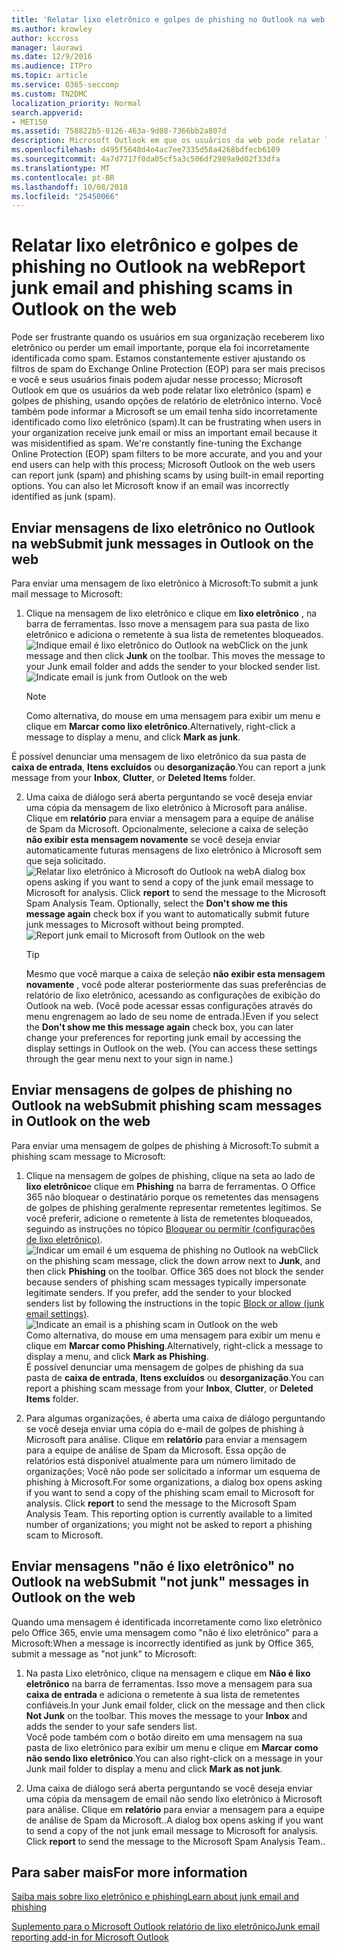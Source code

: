 ```yaml
---
title: 'Relatar lixo eletrônico e golpes de phishing no Outlook na web '
ms.author: krowley
author: kccross
manager: laurawi
ms.date: 12/9/2016
ms.audience: ITPro
ms.topic: article
ms.service: O365-seccomp
ms.custom: TN2DMC
localization_priority: Normal
search.appverid:
- MET150
ms.assetid: 758822b5-0126-463a-9d08-7366bb2a807d
description: Microsoft Outlook em que os usuários da web pode relatar lixo eletrônico (spam) e golpes de phishing, usando opções de relatório de eletrônico interno. Você também pode informar a Microsoft se um email tenha sido incorretamente identificado como lixo eletrônico (spam).
ms.openlocfilehash: d495f5648d4e4ac7ee7335d58a4268bdfecb6109
ms.sourcegitcommit: 4a7d7717f0da05cf5a3c506df2989a9d02f33dfa
ms.translationtype: MT
ms.contentlocale: pt-BR
ms.lasthandoff: 10/08/2018
ms.locfileid: "25450066"
---
```

# <a name="report-junk-email-and-phishing-scams-in-outlook-on-the-web"></a><span data-ttu-id="9252f-104">Relatar lixo eletrônico e golpes de phishing no Outlook na web</span><span class="sxs-lookup"><span data-stu-id="9252f-104">Report junk email and phishing scams in Outlook on the web</span></span> 

<span data-ttu-id="9252f-p102">Pode ser frustrante quando os usuários em sua organização receberem lixo eletrônico ou perder um email importante, porque ela foi incorretamente identificada como spam. Estamos constantemente estiver ajustando os filtros de spam do Exchange Online Protection (EOP) para ser mais precisos e você e seus usuários finais podem ajudar nesse processo; Microsoft Outlook em que os usuários da web pode relatar lixo eletrônico (spam) e golpes de phishing, usando opções de relatório de eletrônico interno. Você também pode informar a Microsoft se um email tenha sido incorretamente identificado como lixo eletrônico (spam).</span><span class="sxs-lookup"><span data-stu-id="9252f-p102">It can be frustrating when users in your organization receive junk email or miss an important email because it was misidentified as spam. We're constantly fine-tuning the Exchange Online Protection (EOP) spam filters to be more accurate, and you and your end users can help with this process; Microsoft Outlook on the web users can report junk (spam) and phishing scams by using built-in email reporting options. You can also let Microsoft know if an email was incorrectly identified as junk (spam).</span></span>
  
## <a name="submit-junk-messages-in-outlook-on-the-web"></a><span data-ttu-id="9252f-108">Enviar mensagens de lixo eletrônico no Outlook na web</span><span class="sxs-lookup"><span data-stu-id="9252f-108">Submit junk messages in Outlook on the web</span></span>

<span data-ttu-id="9252f-109">Para enviar uma mensagem de lixo eletrônico à Microsoft:</span><span class="sxs-lookup"><span data-stu-id="9252f-109">To submit a junk mail message to Microsoft:</span></span>
  
1. <span data-ttu-id="9252f-p103">Clique na mensagem de lixo eletrônico e clique em **lixo eletrônico** , na barra de ferramentas. Isso move a mensagem para sua pasta de lixo eletrônico e adiciona o remetente à sua lista de remetentes bloqueados.  ![Indique email é lixo eletrônico do Outlook na web](media/a10ae792-aab6-4374-a041-6c3f732eb2e3.png)</span><span class="sxs-lookup"><span data-stu-id="9252f-p103">Click on the junk message and then click **Junk** on the toolbar. This moves the message to your Junk email folder and adds the sender to your blocked sender list.  ![Indicate email is junk from Outlook on the web](media/a10ae792-aab6-4374-a041-6c3f732eb2e3.png)</span></span>
  
    > [!NOTE]
    > <span data-ttu-id="9252f-113">Como alternativa, do mouse em uma mensagem para exibir um menu e clique em **Marcar como lixo eletrônico**.</span><span class="sxs-lookup"><span data-stu-id="9252f-113">Alternatively, right-click a message to display a menu, and click **Mark as junk**.</span></span> 
  
<span data-ttu-id="9252f-114">É possível denunciar uma mensagem de lixo eletrônico da sua pasta de **caixa de entrada**, **Itens excluídos** ou **desorganização**.</span><span class="sxs-lookup"><span data-stu-id="9252f-114">You can report a junk message from your **Inbox**, **Clutter**, or **Deleted Items** folder.</span></span> 
  
2. <span data-ttu-id="9252f-p104">Uma caixa de diálogo será aberta perguntando se você deseja enviar uma cópia da mensagem de lixo eletrônico à Microsoft para análise. Clique em **relatório** para enviar a mensagem para a equipe de análise de Spam da Microsoft. Opcionalmente, selecione a caixa de seleção **não exibir esta mensagem novamente** se você deseja enviar automaticamente futuras mensagens de lixo eletrônico à Microsoft sem que seja solicitado.  ![Relatar lixo eletrônico à Microsoft do Outlook na web](media/e8d3a9f9-6eb6-4309-ba6d-643dffdb6a33.png)</span><span class="sxs-lookup"><span data-stu-id="9252f-p104">A dialog box opens asking if you want to send a copy of the junk email message to Microsoft for analysis. Click **report** to send the message to the Microsoft Spam Analysis Team. Optionally, select the **Don't show me this message again** check box if you want to automatically submit future junk messages to Microsoft without being prompted.  ![Report junk email to Microsoft from Outlook on the web](media/e8d3a9f9-6eb6-4309-ba6d-643dffdb6a33.png)</span></span>
  
    > [!TIP]
    > <span data-ttu-id="9252f-p105">Mesmo que você marque a caixa de seleção **não exibir esta mensagem novamente** , você pode alterar posteriormente das suas preferências de relatório de lixo eletrônico, acessando as configurações de exibição do Outlook na web. (Você pode acessar essas configurações através do menu engrenagem ao lado de seu nome de entrada.)</span><span class="sxs-lookup"><span data-stu-id="9252f-p105">Even if you select the **Don't show me this message again** check box, you can later change your preferences for reporting junk email by accessing the display settings in Outlook on the web. (You can access these settings through the gear menu next to your sign in name.)</span></span> 
  
## <a name="submit-phishing-scam-messages-in-outlook-on-the-web"></a><span data-ttu-id="9252f-121">Enviar mensagens de golpes de phishing no Outlook na web</span><span class="sxs-lookup"><span data-stu-id="9252f-121">Submit phishing scam messages in Outlook on the web</span></span>

<span data-ttu-id="9252f-122">Para enviar uma mensagem de golpes de phishing à Microsoft:</span><span class="sxs-lookup"><span data-stu-id="9252f-122">To submit a phishing scam message to Microsoft:</span></span>
  
1. <span data-ttu-id="9252f-p106">Clique na mensagem de golpes de phishing, clique na seta ao lado de **lixo eletrônico**e clique em **Phishing** na barra de ferramentas. O Office 365 não bloquear o destinatário porque os remetentes das mensagens de golpes de phishing geralmente representar remetentes legítimos. Se você preferir, adicione o remetente à lista de remetentes bloqueados, seguindo as instruções no tópico [Bloquear ou permitir (configurações de lixo eletrônico)](https://go.microsoft.com/fwlink/?LinkId=627572). ![Indicar um email é um esquema de phishing no Outlook na web](media/959bb577-341c-41ee-a159-e46600b2cf8a.png)</span><span class="sxs-lookup"><span data-stu-id="9252f-p106">Click on the phishing scam message, click the down arrow next to **Junk**, and then click **Phishing** on the toolbar. Office 365 does not block the sender because senders of phishing scam messages typically impersonate legitimate senders. If you prefer, add the sender to your blocked senders list by following the instructions in the topic [Block or allow (junk email settings)](https://go.microsoft.com/fwlink/?LinkId=627572). ![Indicate an email is a phishing scam in Outlook on the web](media/959bb577-341c-41ee-a159-e46600b2cf8a.png)</span></span><br/><span data-ttu-id="9252f-127">Como alternativa, do mouse em uma mensagem para exibir um menu e clique em **Marcar como Phishing**.</span><span class="sxs-lookup"><span data-stu-id="9252f-127">Alternatively, right-click a message to display a menu, and click **Mark as Phishing**.</span></span><br/><span data-ttu-id="9252f-128">É possível denunciar uma mensagem de golpes de phishing da sua pasta de **caixa de entrada**, **Itens excluídos** ou **desorganização**.</span><span class="sxs-lookup"><span data-stu-id="9252f-128">You can report a phishing scam message from your **Inbox**, **Clutter**, or **Deleted Items** folder.</span></span> 
  
2. <span data-ttu-id="9252f-p107">Para algumas organizações, é aberta uma caixa de diálogo perguntando se você deseja enviar uma cópia do e-mail de golpes de phishing à Microsoft para análise. Clique em **relatório** para enviar a mensagem para a equipe de análise de Spam da Microsoft. Essa opção de relatórios está disponível atualmente para um número limitado de organizações; Você não pode ser solicitado a informar um esquema de phishing à Microsoft.</span><span class="sxs-lookup"><span data-stu-id="9252f-p107">For some organizations, a dialog box opens asking if you want to send a copy of the phishing scam email to Microsoft for analysis. Click **report** to send the message to the Microsoft Spam Analysis Team. This reporting option is currently available to a limited number of organizations; you might not be asked to report a phishing scam to Microsoft.</span></span> 
    
## <a name="submit-not-junk-messages-in-outlook-on-the-web"></a><span data-ttu-id="9252f-132">Enviar mensagens "não é lixo eletrônico" no Outlook na web</span><span class="sxs-lookup"><span data-stu-id="9252f-132">Submit "not junk" messages in Outlook on the web</span></span>

<span data-ttu-id="9252f-133">Quando uma mensagem é identificada incorretamente como lixo eletrônico pelo Office 365, envie uma mensagem como "não é lixo eletrônico" para a Microsoft:</span><span class="sxs-lookup"><span data-stu-id="9252f-133">When a message is incorrectly identified as junk by Office 365, submit a message as "not junk" to Microsoft:</span></span>
  
1. <span data-ttu-id="9252f-p108">Na pasta Lixo eletrônico, clique na mensagem e clique em **Não é lixo eletrônico** na barra de ferramentas. Isso move a mensagem para sua **caixa de entrada** e adiciona o remetente à sua lista de remetentes confiáveis.</span><span class="sxs-lookup"><span data-stu-id="9252f-p108">In your Junk email folder, click on the message and then click **Not Junk** on the toolbar. This moves the message to your **Inbox** and adds the sender to your safe senders list. </span></span><br/><span data-ttu-id="9252f-136">Você pode também com o botão direito em uma mensagem na sua pasta de lixo eletrônico para exibir um menu e clique em **Marcar como não sendo lixo eletrônico**.</span><span class="sxs-lookup"><span data-stu-id="9252f-136">You can also right-click on a message in your Junk mail folder to display a menu and click **Mark as not junk**.</span></span> 
  
2. <span data-ttu-id="9252f-p109">Uma caixa de diálogo será aberta perguntando se você deseja enviar uma cópia da mensagem de email não sendo lixo eletrônico à Microsoft para análise. Clique em **relatório** para enviar a mensagem para a equipe de análise de Spam da Microsoft..</span><span class="sxs-lookup"><span data-stu-id="9252f-p109">A dialog box opens asking if you want to send a copy of the not junk email message to Microsoft for analysis. Click **report** to send the message to the Microsoft Spam Analysis Team..</span></span> 
    
## <a name="for-more-information"></a><span data-ttu-id="9252f-139">Para saber mais</span><span class="sxs-lookup"><span data-stu-id="9252f-139">For more information</span></span>

[<span data-ttu-id="9252f-140">Saiba mais sobre lixo eletrônico e phishing</span><span class="sxs-lookup"><span data-stu-id="9252f-140">Learn about junk email and phishing</span></span>](https://go.microsoft.com/fwlink/p/?LinkId=270068)

[<span data-ttu-id="9252f-141">Suplemento para o Microsoft Outlook relatório de lixo eletrônico</span><span class="sxs-lookup"><span data-stu-id="9252f-141">Junk email reporting add-in for Microsoft Outlook</span></span>](https://docs.microsoft.com/en-us/office365/securitycompliance/junk-email-reporting-add-in-for-microsoft-outlook)
  
  

